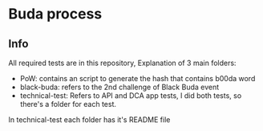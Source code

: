 # Buda process

## Info
All required tests are in this repository,
Explanation of 3 main folders:
- PoW: contains an script to generate the hash that contains b00da word
- black-buda: refers to the 2nd challenge of Black Buda event
- technical-test: Refers to API and DCA app tests, I did both tests, so there's a folder for each test.

In technical-test each folder has it's README file